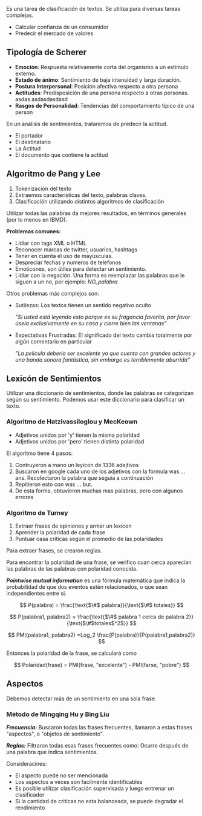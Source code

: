 Es una tarea de clasificación de textos. Se utiliza para diversas tareas complejas.

- Calcular confianza de un consumidor
- Predecir el mercado de valores

## Tipología de Scherer

- **Emoción**: Respuesta relativamente corta del organismo a un estímulo externo.
- **Estado de ánimo**: Sentimiento de baja intensidad y larga duración.
- **Postura Interpersonal**: Posición afectiva respecto a otra persona
- **Actitudes**: Predisposición de una persona respecto a otras personas.
  asdas
  asdasdasdasd
- **Rasgos de Personalidad**: Tendencias del comportamiento típico de una person

En un análisis de sentimientos, trataremos de predecir la actitud.

- El portador
- El destinatario
- La Actitud
- El documento que contiene la actitud

## Algoritmo de Pang y Lee

1. Tokenización del texto
2. Extraemos características del texto, palabras claves.
3. Clasificación utilizando distintos algoritmos de clasificación

Utilizar todas las palabras da mejores resultados, en términos generales (por lo menos en IBMD).

**Problemas comunes:**

- Lidiar con tags XML o HTML
- Reconocer marcas de twitter, usuarios, hashtags
- Tener en cuenta el uso de mayúsculas.
- Despreciar fechas y numeros de telefonos
- Emoticones, son útiles para detectar un sentimiento.
- Lidiar con la negación. Una forma es reemplazar las palabras que le siguen a un no, por ejemplo: *NO_palabra*

Otros problemas más complejos son:

- Sutilezas: Los textos tienen un sentido negativo oculto

	*"Si usted está leyendo esto porque es su fragancia favorita, por favor úsela exclusivamente en su casa y cierre bien las ventanas"*

- Expectativas Frustradas: El significado del texto cambia totalmente por algún comentario en particular

	*"La película debería ser excelente ya que cuenta con grandes actores y una banda sonora fantástica, sin embargo es terriblemente aburrida"*

## Lexicón de Sentimientos

Utilizar una diccionario de sentimientos, donde las palabras se categorizan según su sentimiento. Podemos usar este diccionario para clasificar un texto.

### Algoritmo de Hatzivassiloglou y MecKeown

- Adjetivos unidos por 'y' tienen la misma polaridad
- Adjetivos unidos por 'pero' tienen distinta polaridad

El algoritmo tiene 4 pasos:

1. Contruyeron a mano un leyicon de 1336 adejtivos
2. Buscaron en google cada uno de los adjetivos con la formula was … ans. Recolectaron la palabra que seguia a continuación
3. Repitieron esto con was … but.
4. De esta forma, obtuvieron muchas mas palabras, pero con algunos errores

### Algoritmo de Turney

1. Extraer frases de opiniones y armar un lexicon
2. Aprender la polaridad de cada frase
3. Puntuar casa críticas según el promedio de las polaridades

Para extraer frases, se crearon reglas.

Para encontrar la polaridad de una frase, se verifico cuan cerca aparecían las palabras de las palabras con polaridad conocida.

***Pointwise mutual information*** es una fórmula matemática que indica la probabilidad de que dos eventos estén relacionados, o que sean independientes entre si.

$$
P(palabra) = \frac{\text{$\#$ palabra}}{\text{$\#$ totales}}
$$

$$
P(palabra1, palabra2) = \frac{\text{$\#$ palabra 1 cerca de palabra 2}}{\text{$\#$totales$^2$}}
$$

$$
PMI(palabra1, palabra2) =Log_2 \frac{P(palabra)}{P(palabra1,palabra2)}
$$

Entonces la polaridad de la frase, se calculará como

$$
Polaridad(frase) = PMI(frase, "excelente") - PMI(farse, "pobre")
$$

## Aspectos

Debemos detectar más de un sentimiento en una sola frase.

### Método de Mingqing Hu y Bing Liu

***Frecuencia:*** Buscaron todas las frases frecuentes, llamaron a estas frases "aspectos", o "objetos de sentimiento".

***Reglas:*** Filtraron todas esas frases frecuentes como: Ocurre después de una palabra que indica sentimientos.

Consideracines:

- El aspecto puede no ser mencionada
- Los aspectos a veces son facilmente identificables
- Es posible utilizar clasificación supervisada y luego entrenar un clasificador
- Si la cantidad de criticas no esta balanceada, se puede degradar el rendimiento

